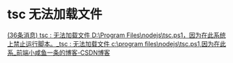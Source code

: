 # tsc 无法加载文件

[(36条消息) tsc : 无法加载文件 D:\Program Files\nodejs\tsc.ps1，因为在此系统上禁止运行脚本。_tsc : 无法加载文件 c:\program files\nodejs\tsc.ps1,因为在此系_前端小咸鱼一条的博客-CSDN博客](https://blog.csdn.net/xiaoxiannvh/article/details/126428549)

‍
